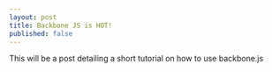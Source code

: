 ```yaml
---
layout: post
title: Backbone JS is HOT!
published: false
---
```


This will be a post detailing a short tutorial on how to use backbone.js